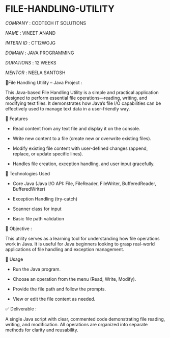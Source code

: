 # FILE-HANDLING-UTILITY

*COMPANY* : CODTECH IT SOLUTIONS

*NAME* : VINEET ANAND

*INTERN ID* : CT12WOJG

*DOMAIN* : JAVA PROGRAMMING

*DURATIONS* : 12 WEEKS

*MENTOR* : NEELA SANTOSH



📁File Handling Utility – Java Project :

This Java-based File Handling Utility is a simple and practical application designed to perform essential file operations—reading, writing, and modifying text files. It demonstrates how Java’s file I/O capabilities can be effectively used to manage text data in a user-friendly way.

🔧 Features
- Read content from any text file and display it on the console.

- Write new content to a file (create new or overwrite existing files).

- Modify existing file content with user-defined changes (append, replace, or update specific lines).

- Handles file creation, exception handling, and user input gracefully.

📌 Technologies Used
- Core Java (Java I/O API: File, FileReader, FileWriter, BufferedReader, BufferedWriter)

- Exception Handling (try-catch)

- Scanner class for input

- Basic file path validation

🎯 Objective :

This utility serves as a learning tool for understanding how file operations work in Java. It is useful for Java beginners looking to grasp real-world applications of file handling and exception management.

📝 Usage
- Run the Java program.

- Choose an operation from the menu (Read, Write, Modify).

- Provide the file path and follow the prompts.

- View or edit the file content as needed.

✅ Deliverable :
  
A single Java script with clear, commented code demonstrating file reading, writing, and modification. All operations are organized into separate methods for clarity and reusability.
